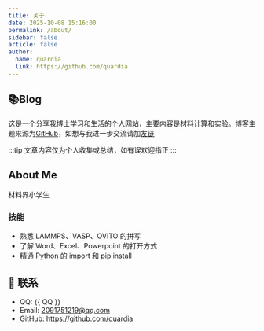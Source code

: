```yaml
---
title: 关于
date: 2025-10-08 15:16:00
permalink: /about/
sidebar: false
article: false
author:
  name: quardia
  link: https://github.com/quardia
---
```


## 📚Blog
这是一个分享我博士学习和生活的个人网站，主要内容是材料计算和实验。博客主题来源为[GitHub](https://github.com/xugaoyi/vuepress-theme-vdoing)，如想与我进一步交流请加[友链](/friends/) 

:::tip
文章内容仅为个人收集或总结，如有误欢迎指正
:::

<!-- 小熊猫
<img src="/img/panda-waving.png" class="panda no-zoom" style="width: 130px;height: 115px;opacity: 0.8;margin-bottom: -4px;padding-bottom:0;position: fixed;bottom: 0;left: 0.5rem;z-index: 1;"> -->


## About Me
材料界小学生

### 技能
* 熟悉 LAMMPS、VASP、OVITO 的拼写
* 了解 Word、Excel、Powerpoint 的打开方式
* 精通 Python 的 import 和 pip install

<!-- ## 前端学习
<br/>
<img src="https://open.weixin.qq.com/qr/code?username=gh_0cf4b813918c"  style="width:100px;" />

关注公众号，回复`前端资源`，即可获取这些 [前端学习资源](https://github.com/xugaoyi/blog-gitalk-comment/wiki/Front-end-Study)。 -->

## :email: 联系

- QQ: <a :href="qqUrl" class='qq'>{{ QQ }}</a>
- Email:  <a href="mailto:2091751219@qq.com">2091751219@qq.com</a>
- GitHub: <https://github.com/quardia>

<script>
  export default {
    data(){
      return {
        QQ: '2091751219',
        qqUrl: `tencent://message/?uin=${this.QQ}&Site=&Menu=yes`
      }
    },
    mounted(){
      const flag =  navigator.userAgent.match(/(phone|pad|pod|iPhone|iPod|ios|iPad|Android|Mobile|BlackBerry|IEMobile|MQQBrowser|JUC|Fennec|wOSBrowser|BrowserNG|WebOS|Symbian|Windows Phone)/i);
      if(flag){
        this.qqUrl = `mqqwpa://im/chat?chat_type=wpa&uin=${this.QQ}&version=1&src_type=web&web_src=oicqzone.com`
      }
    }
  }
</script>